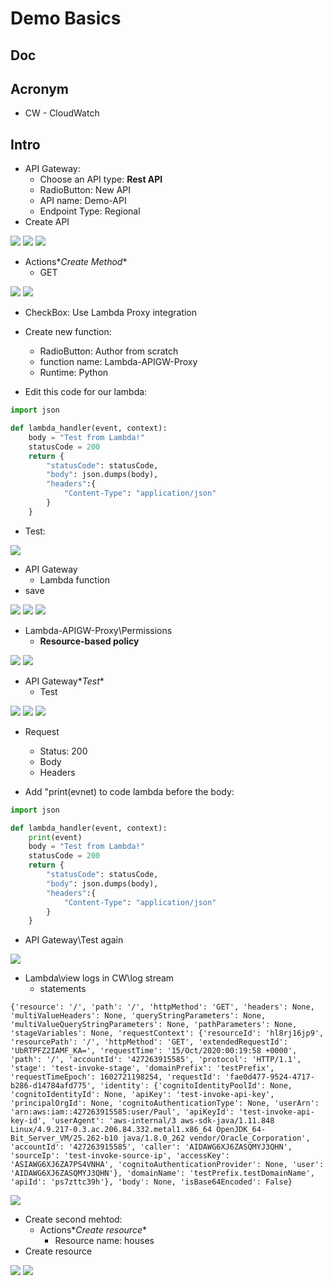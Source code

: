 # Demo Basics

## Doc

## Acronym
* CW - CloudWatch


## Intro
* API Gateway:
    * Choose an API type: **Rest API**
    * RadioButton: New API
    * API name: Demo-API
    * Endpoint Type: Regional
* Create API
    

[<img src="https://i.imgur.com/PqnmBmV.png">](https://i.imgur.com/PqnmBmV.png)
[<img src="https://i.imgur.com/DC831y4.png">](https://i.imgur.com/DC831y4.png)
[<img src="https://i.imgur.com/RPFMhH2.png">](https://i.imgur.com/RPFMhH2.png)

* Actions\**Create Method**
    * GET

[<img src="https://i.imgur.com/F56Xox0.png">](https://i.imgur.com/F56Xox0.png)
[<img src="https://i.imgur.com/JXZ7I7j.png">](https://i.imgur.com/JXZ7I7j.png)

* CheckBox: Use Lambda Proxy integration

* Create new function:
    * RadioButton: Author from scratch
    * function name: Lambda-APIGW-Proxy
    * Runtime: Python
* Edit this code for our lambda:
````python
import json

def lambda_handler(event, context):
    body = "Test from Lambda!"
    statusCode = 200
    return {
        "statusCode": statusCode,
        "body": json.dumps(body),
        "headers":{
            "Content-Type": "application/json"
        }
    }
````
* Test:

[<img src="https://i.imgur.com/EdMNCsy.png">](https://i.imgur.com/EdMNCsy.png)

* API Gateway
    * Lambda function
* save

[<img src="https://i.imgur.com/HY2TNro.png">](https://i.imgur.com/HY2TNro.png)
[<img src="https://i.imgur.com/arjG0dz.png">](https://i.imgur.com/arjG0dz.png)
[<img src="https://i.imgur.com/9NuSUAv.png">](https://i.imgur.com/9NuSUAv.png)

* Lambda-APIGW-Proxy\Permissions
    * **Resource-based policy**

[<img src="https://i.imgur.com/EBY0n9k.png">](https://i.imgur.com/EBY0n9k.png)
[<img src="https://i.imgur.com/cNahWHk.png">](https://i.imgur.com/cNahWHk.png)

* API Gateway\**Test**
    * Test

[<img src="https://i.imgur.com/ccVV9qe.png">](https://i.imgur.com/ccVV9qe.png)
[<img src="https://i.imgur.com/w2HXgtq.png">](https://i.imgur.com/w2HXgtq.png)
[<img src="https://i.imgur.com/8euI58g.png">](https://i.imgur.com/8euI58g.png)

* Request
    * Status: 200
    * Body
    * Headers
    
* Add "print(evnet) to code lambda before the body:
````python
import json

def lambda_handler(event, context):
    print(event)
    body = "Test from Lambda!"
    statusCode = 200
    return {
        "statusCode": statusCode,
        "body": json.dumps(body),
        "headers":{
            "Content-Type": "application/json"
        }
    }
````

* API Gateway\Test again

[<img src="https://i.imgur.com/1rgKxxo.png">](https://i.imgur.com/1rgKxxo.png)

* Lambda\view logs in CW\log stream
    * statements
````log
{'resource': '/', 'path': '/', 'httpMethod': 'GET', 'headers': None, 'multiValueHeaders': None, 'queryStringParameters': None, 'multiValueQueryStringParameters': None, 'pathParameters': None, 'stageVariables': None, 'requestContext': {'resourceId': 'hl8rj16jp9', 'resourcePath': '/', 'httpMethod': 'GET', 'extendedRequestId': 'UbRTPFZ2IAMF_KA=', 'requestTime': '15/Oct/2020:00:19:58 +0000', 'path': '/', 'accountId': '427263915585', 'protocol': 'HTTP/1.1', 'stage': 'test-invoke-stage', 'domainPrefix': 'testPrefix', 'requestTimeEpoch': 1602721198254, 'requestId': 'fae0d477-9524-4717-b286-d14784afd775', 'identity': {'cognitoIdentityPoolId': None, 'cognitoIdentityId': None, 'apiKey': 'test-invoke-api-key', 'principalOrgId': None, 'cognitoAuthenticationType': None, 'userArn': 'arn:aws:iam::427263915585:user/Paul', 'apiKeyId': 'test-invoke-api-key-id', 'userAgent': 'aws-internal/3 aws-sdk-java/1.11.848 Linux/4.9.217-0.3.ac.206.84.332.metal1.x86_64 OpenJDK_64-Bit_Server_VM/25.262-b10 java/1.8.0_262 vendor/Oracle_Corporation', 'accountId': '427263915585', 'caller': 'AIDAWG6XJ6ZASQMYJ3QHN', 'sourceIp': 'test-invoke-source-ip', 'accessKey': 'ASIAWG6XJ6ZA7PS4VNHA', 'cognitoAuthenticationProvider': None, 'user': 'AIDAWG6XJ6ZASQMYJ3QHN'}, 'domainName': 'testPrefix.testDomainName', 'apiId': 'ps7zttc39h'}, 'body': None, 'isBase64Encoded': False}
````
    
[<img src="https://i.imgur.com/UG25R83.png">](https://i.imgur.com/UG25R83.png)

* Create second mehtod:
    * Actions\**Create resource**
      * Resource name: houses
* Create resource

[<img src="https://i.imgur.com/YFq2PIP.png">](https://i.imgur.com/YFq2PIP.png)
[<img src="https://i.imgur.com/T96SwL3.png">](https://i.imgur.com/T96SwL3.png)
